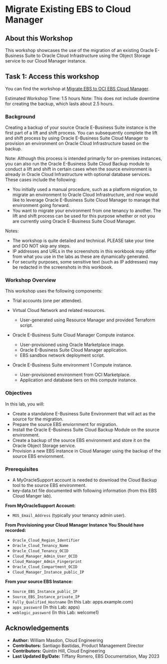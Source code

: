 # Migrate Existing EBS to Cloud Manager

## About this Workshop

This workshop showcases the use of the migration of an existing Oracle E-Business Suite to Oracle Cloud Infrastructure using the Object Storage service to our Cloud Manager instance. 

## Task 1: Access this workshop
You can find the workshop at [Migrate EBS to OCI EBS Cloud Manager](https://apexapps.oracle.com/pls/apex/r/dbpm/livelabs/run-workshop?p210_wid=753).

Estimated Workshop Time: 1.5 hours
    Note: This does not include downtime for creating the backup, which lasts about 2.5 hours. 

### **Background**

Creating a backup of your source Oracle E-Business Suite instance is the first part of a lift and shift process. You can subsequently complete the lift and shift process by using Oracle E-Business Suite Cloud Manager to provision an environment on Oracle Cloud Infrastructure based on the backup.

Note: Although this process is intended primarily for on-premises instances, you can also run the Oracle E-Business Suite Cloud Backup module to conduct a lift and shift in certain cases when the source environment is already in Oracle Cloud Infrastructure with optional database services. These cases include the following:
  * You initially used a manual procedure, such as a platform migration, to migrate an environment to Oracle Cloud Infrastructure, and now would like to leverage Oracle E-Business Suite Cloud Manager to manage that environment going forward.
  * You want to migrate your environment from one tenancy to another. The lift and shift process can be used for this purpose whether or not you are currently using Oracle E-Business Suite Cloud Manager.

Notes:

* The workshop is quite detailed and technical. PLEASE take your time and DO NOT skip any steps.
* IP addresses and URLs in the screenshots in this workbook may differ from what you use in the labs as these are dynamically generated.
* For security purposes, some sensitive text (such as IP addresses) may be redacted in the screenshots in this workbook.

### Workshop Overview

This workshop uses the following components:

* Trial accounts (one per attendee).

* Virtual Cloud Network and related resources.
    - User-generated using Resource Manager and provided Terraform script.

* Oracle E-Business Suite Cloud Manager Compute instance.
    - User-provisioned using Oracle Marketplace image.
    - Oracle E-Business Suite Cloud Manager application.
    - EBS sandbox network deployment script.

* Oracle E-Business Suite environment 1 Compute instance.
    - User-provisioned environment from OCI Marketplace.
    - Application and database tiers on this compute instance.

### Objectives

In this lab, you will:
* Create a standalone E-Business Suite Environment that will act as the source for the migration.
* Prepare the source EBS enviornment for migration.
* Install the Oracle E-Business Suite Cloud Backup Module on the source environment.
* Create a backup of the source EBS environment and store it on the Oracle Object Storage service.
* Provision a new EBS instance in Cloud Manager using the backup of the source EBS enviornment.

### **Prerequisites**

* A MyOracleSupport account is needed to download the Cloud Backup tool to the source EBS environment.
* key-data.txt file documented with following information (from this EBS Cloud Manger lab).

**From MyOracleSupport Account:**

* `MOS_Email_Address` (typically your tenancy admin user).

**From Provisioning your Cloud Manager Instance You Should have recorded:**

* `Oracle_Cloud_Region_Identifier`
* `Oracle_Cloud_Tenancy_Name`
* `Oracle_Cloud_Tenancy_OCID`
* `Cloud_Manager_Admin_User_OCID`
* `Cloud_Manager_Admin_Fingerprint`
* `Oracle_Cloud_Compartment_OCID`
* `Cloud_Manager_Instance_public_IP`

**From your source EBS Instance:**

* `Source_EBS_Instance_public_IP`
* `Source_EBS_Instance_private_IP`
* `Fully_Qualified_Hostname` (In this Lab: apps.example.com)
* `apps_password` (In this Lab: apps)
* `weblogic_password` (In this Lab: welcome1)

## Acknowledgements

* **Author:** William Masdon, Cloud Engineering
* **Contributors:** Santiago Bastidas, Product Management Director
* **Contributors:** Quintin Hill, Cloud Engineering
* **Last Updated By/Date:** Tiffany Romero, EBS Documentation, May 2023

